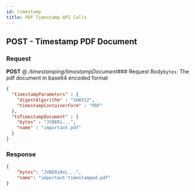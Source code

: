 ```yaml
---
id: timestamp
title: PDF Timestamp API Calls
---
```



## POST - Timestamp PDF Document

### Request

<b>POST</b> @ <i>/timestamping/timestampDocument</i>### Request Body`bytes`: The pdf document in base64 encoded format
```json
{
  "timestampParameters" : {
    "digestAlgorithm" : "SHA512",
    "timestampContainerForm" : "PDF"
  },
  "toTimestampDocument" : {
    "bytes" : "JVBERi...",
    "name" : "important.pdf"
  }
}
```

### Response

```json
{
    "bytes": "JVBERi0xL...",
    "name": "important-timestamped.pdf"
}
```

